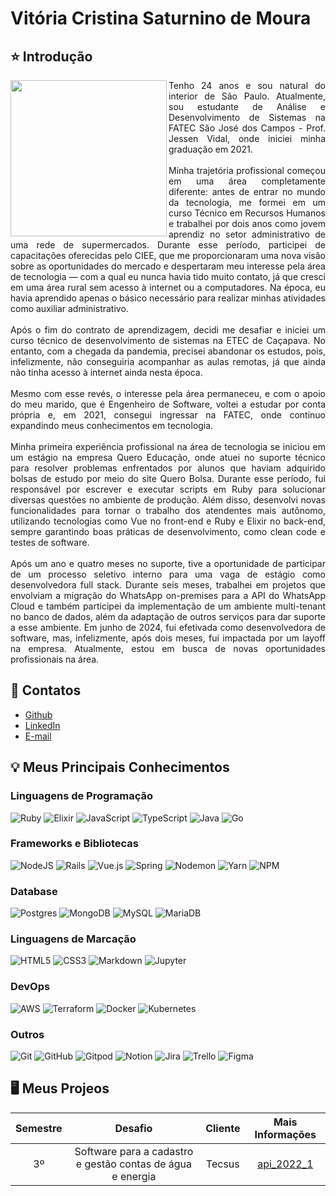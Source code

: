 <h1>Vitória Cristina Saturnino de Moura</h1>

<div align="justify">
 <h2 align="left">⭐ Introdução</h2>
 <div style="display: inline_block">
    <img align="left" src="https://github.com/user-attachments/assets/44f9dde4-ad75-4472-a1a5-d153887fb787" height="250" width="250">
  <div align="justify">
    Tenho 24 anos e sou natural do interior de São Paulo. Atualmente, sou estudante de Análise e Desenvolvimento de Sistemas na FATEC São José dos Campos - Prof. Jessen Vidal, onde iniciei minha graduação em 2021.
    <br><br>
    Minha trajetória profissional começou em uma área completamente diferente: antes de entrar no mundo da tecnologia, me formei em um curso Técnico em Recursos Humanos e trabalhei por dois anos como jovem aprendiz no setor administrativo de uma rede de supermercados. Durante esse período, participei de capacitações oferecidas pelo CIEE, que me proporcionaram uma nova visão sobre as oportunidades do mercado e despertaram meu interesse pela área de tecnologia — com a qual eu nunca havia tido muito contato, já que cresci em uma área rural sem acesso à internet ou a computadores. Na época, eu havia aprendido apenas o básico necessário para realizar minhas atividades como auxiliar administrativo.
    <br><br>
    Após o fim do contrato de aprendizagem, decidi me desafiar e iniciei um curso técnico de desenvolvimento de sistemas na ETEC de Caçapava. No entanto, com a chegada da pandemia, precisei abandonar os estudos, pois, infelizmente, não conseguiria acompanhar as aulas remotas, já que ainda não tinha acesso à internet ainda nesta época.
    <br><br>
    Mesmo com esse revés, o interesse pela área permaneceu, e com o apoio do meu marido, que é Engenheiro de Software, voltei a estudar por conta própria e, em 2021, consegui ingressar na FATEC, onde continuo expandindo meus conhecimentos em tecnologia.
    <br><br>
    Minha primeira experiência profissional na área de tecnologia se iniciou em um estágio na empresa Quero Educação, onde atuei no suporte técnico para resolver problemas enfrentados por alunos que haviam adquirido bolsas de estudo por meio do site Quero Bolsa. Durante esse período, fui responsável por escrever e executar scripts em Ruby para solucionar diversas questões no ambiente de produção. Além disso, desenvolvi novas funcionalidades para tornar o trabalho dos atendentes mais autônomo, utilizando tecnologias como Vue no front-end e Ruby e Elixir no back-end, sempre garantindo boas práticas de desenvolvimento, como clean code e testes de software.
    <br> <br>
    Após um ano e quatro meses no suporte, tive a oportunidade de participar de um processo seletivo interno para uma vaga de estágio como desenvolvedora full stack. Durante seis meses, trabalhei em projetos que envolviam a migração do WhatsApp on-premises para a API do WhatsApp Cloud e também participei da implementação de um ambiente multi-tenant no banco de dados, além da adaptação de outros serviços para dar suporte a esse ambiente. Em junho de 2024, fui efetivada como desenvolvedora de software, mas, infelizmente, após dois meses, fui impactada por um layoff na empresa. Atualmente, estou em busca de novas oportunidades profissionais na área.
 </div>

<h2 align="left">📱 Contatos</h2>

- [Github](https://github.com/vitoriasaturnino)
- [LinkedIn](https://www.linkedin.com/in/vit%C3%B3ria-cristina-saturnino-de-moura-6393391b0/)
- [E-mail](mailto:vim.saturnino@gmail.com)

<h2 align="left">💡 Meus Principais Conhecimentos</h2>

 <h3 align="left">Linguagens de Programação</h3>
 
 ![Ruby](https://img.shields.io/badge/ruby-%23CC342D.svg?style=for-the-badge&logo=ruby&logoColor=white)
 ![Elixir](https://img.shields.io/badge/elixir-%234B275F.svg?style=for-the-badge&logo=elixir&logoColor=white)
 ![JavaScript](https://img.shields.io/badge/javascript-%23323330.svg?style=for-the-badge&logo=javascript&logoColor=%23F7DF1E)
 ![TypeScript](https://img.shields.io/badge/typescript-%23007ACC.svg?style=for-the-badge&logo=typescript&logoColor=white)
 ![Java](https://img.shields.io/badge/java-%23ED8B00.svg?style=for-the-badge&logo=openjdk&logoColor=white)
 ![Go](https://img.shields.io/badge/go-%2300ADD8.svg?style=for-the-badge&logo=go&logoColor=white)

 <h3 align="left">Frameworks e Bibliotecas </h3>

 ![NodeJS](https://img.shields.io/badge/node.js-6DA55F?style=for-the-badge&logo=node.js&logoColor=white)
 ![Rails](https://img.shields.io/badge/rails-%23CC0000.svg?style=for-the-badge&logo=ruby-on-rails&logoColor=white)
 ![Vue.js](https://img.shields.io/badge/vuejs-%2335495e.svg?style=for-the-badge&logo=vuedotjs&logoColor=%234FC08D)
 ![Spring](https://img.shields.io/badge/spring-%236DB33F.svg?style=for-the-badge&logo=spring&logoColor=white)
 ![Nodemon](https://img.shields.io/badge/NODEMON-%23323330.svg?style=for-the-badge&logo=nodemon&logoColor=%BBDEAD)
 ![Yarn](https://img.shields.io/badge/yarn-%232C8EBB.svg?style=for-the-badge&logo=yarn&logoColor=white)
 ![NPM](https://img.shields.io/badge/NPM-%23CB3837.svg?style=for-the-badge&logo=npm&logoColor=white)

 <h3 align="left">Database </h3>

 ![Postgres](https://img.shields.io/badge/postgres-%23316192.svg?style=for-the-badge&logo=postgresql&logoColor=white)
 ![MongoDB](https://img.shields.io/badge/MongoDB-%234ea94b.svg?style=for-the-badge&logo=mongodb&logoColor=white)
 ![MySQL](https://img.shields.io/badge/mysql-4479A1.svg?style=for-the-badge&logo=mysql&logoColor=white)
 ![MariaDB](https://img.shields.io/badge/MariaDB-003545?style=for-the-badge&logo=mariadb&logoColor=white)

 <h3 align="left">Linguagens de Marcação</h3>
 
 ![HTML5](https://img.shields.io/badge/html5-%23E34F26.svg?style=for-the-badge&logo=html5&logoColor=white)
 ![CSS3](https://img.shields.io/badge/css3-%231572B6.svg?style=for-the-badge&logo=css3&logoColor=white)
 ![Markdown](https://img.shields.io/badge/Markdown-000000?style=for-the-badge&logo=markdown&logoColor=white)
 ![Jupyter](https://img.shields.io/badge/Jupyter-F37626.svg?&style=for-the-badge&logo=Jupyter&logoColor=white)

   
 <h3 align="left">DevOps</h3>
 
 ![AWS](https://img.shields.io/badge/AWS-%23FF9900.svg?style=for-the-badge&logo=amazon-aws&logoColor=white)
 ![Terraform](https://img.shields.io/badge/terraform-%235835CC.svg?style=for-the-badge&logo=terraform&logoColor=white)
 ![Docker](https://img.shields.io/badge/docker-%230db7ed.svg?style=for-the-badge&logo=docker&logoColor=white)
 ![Kubernetes](https://img.shields.io/badge/kubernetes-%23326ce5.svg?style=for-the-badge&logo=kubernetes&logoColor=white)

<h3 align="left">Outros</h3>

 ![Git](https://img.shields.io/badge/git-%23F05033.svg?style=for-the-badge&logo=git&logoColor=white)
 ![GitHub](https://img.shields.io/badge/github-%23121011.svg?style=for-the-badge&logo=github&logoColor=white)
 ![Gitpod](https://img.shields.io/badge/gitpod-f06611.svg?style=for-the-badge&logo=gitpod&logoColor=white)
 ![Notion](https://img.shields.io/badge/Notion-%23000000.svg?style=for-the-badge&logo=notion&logoColor=white)
 ![Jira](https://img.shields.io/badge/jira-%230A0FFF.svg?style=for-the-badge&logo=jira&logoColor=white)
 ![Trello](https://img.shields.io/badge/Trello-%23026AA7.svg?style=for-the-badge&logo=Trello&logoColor=white)
 ![Figma](https://img.shields.io/badge/figma-%23F24E1E.svg?style=for-the-badge&logo=figma&logoColor=white)

<h2 align="left">🖥️ Meus Projeos</h2>

<div text-align="center">

| Semestre | Desafio | Cliente | Mais Informações |
|:---:|:---:|:---:|:---:|
| 3º | Software para a cadastro e gestão contas de água e energia | Tecsus | [api_2022_1](api_2022_1.md) |

</div>
